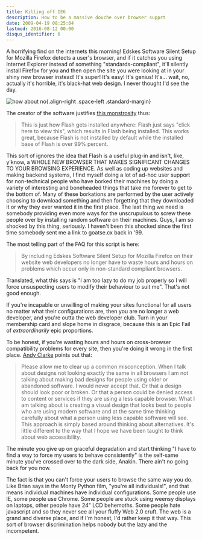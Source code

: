 ```yaml
---
title: Killing off IE6
description: How to be a massive douche over browser supprt
date: 2009-04-19 08:25:04
lastmod: 2016-08-12 00:00
disqus_identifier: 6
---
```


A horrifying find on the internets this morning! Edskes Software Silent Setup for Mozilla Firefox detects a user's browser, and if it catches you using Internet Explorer instead of something "standards-compliant", it'll silently install Firefox for you and then open the site you were looking at in your shiny new browser instead! It's super! It's easy! It's genius! It's... wait, no, actually it's horrible, it's black-hat web design. I never thought I'd see the day.

![how about no](http://hollsk.co.uk/hollsk/images/uploads/howaboutno.jpg){.align-right .space-left .standard-margin}

The creator of the software justifies [this monstrosity](http://edskes.net/firefoxs/) thus:

> This is just how Flash gets installed anywhere: Flash just says "click here to view this", which results in Flash being installed. This works great, because Flash is not installed by default while the installed base of Flash is over 99% percent.

This sort of ignores the idea that Flash is a useful plug-in and isn't, like, y'know, a WHOLE NEW BROWSER THAT MAKES SIGNIFICANT CHANGES TO YOUR BROWSING EXPERIENCE. As well as coding up websites and making backend systems, I find myself doing a lot of ad-hoc user support for non-technical people who have borked their machines by doing a variety of interesting and boneheaded things that take me forever to get to the bottom of. Many of these borkations are performed by the user actively choosing to download something and then forgetting that they downloaded it or why they ever wanted it in the first place. The last thing we need is somebody providing even more ways for the unscrupulous to screw these people over by installing random software on their machines. Guys, I am so shocked by this thing, seriously. I haven't been this shocked since the first time somebody sent me a link to goatse.cx back in '99\.

The most telling part of the FAQ for this script is here:

> By including Edskes Software Silent Setup for Mozilla Firefox on their website web developers no longer have to waste hours and hours on problems which occur only in non-standard compliant browsers.

Translated, what this says is "I am too lazy to do my job properly so I will force unsuspecting users to modify their behaviour to suit me". That's not good enough.

If you're incapable or unwilling of making your sites functional for all users no matter what their configurations are, then you are no longer a web developer, and you're outta the web developer club. Turn in your membership card and slope home in disgrace, because this is an Epic Fail of _extraordinarily_ epic proportions.

To be honest, if you're wasting hours and hours on cross-browser compatibility problems for every site, then you're doing it wrong in the first place. [Andy Clarke](http://forabeautifulweb.com/blog/about/five_css_design_browser_differences_i_can_live_with/) points out that:

> Please allow me to clear up a common misconception. When I talk about designs not looking exactly the same in all browsers I am not talking about making bad designs for people using older or abandoned software. I would never accept that. Or that a design should look poor or broken. Or that a person could be denied access to content or services if they are using a less capable browser. What I am talking about is creating a visual design that looks best to people who are using modern software and at the same time thinking carefully about what a person using less capable software will see. This approach is simply based around thinking about alternatives. It's little different to the way that I hope we have been taught to think about web accessibility.

The minute you give up on graceful degradation and start thinking "I have to find a way to force my users to behave consistently" is the self-same minute you've crossed over to the dark side, Anakin. There ain't no going back for you now.

The fact is that you can't force your users to browse the same way you do. Like Brian says in the Monty Python film, "you're all individuals!", and that means individual machines have individual configurations. Some people use IE, some people use Chrome. Some people are stuck using weensy displays on laptops, other people have 24" LCD behemoths. Some people hate javascript and so they never see all your fluffy Web 2.0 cruft. The web is a grand and diverse place, and if I'm honest, I'd rather keep it that way. This sort of browser discrimination helps nobody but the lazy and the incompetent.
